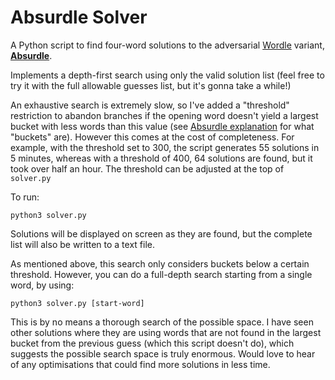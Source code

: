 # Absurdle Solver

A Python script to find four-word solutions to the adversarial [Wordle](https://www.nytimes.com/games/wordle/index.html) variant, [**Absurdle**](https://qntm.org/files/absurdle/absurdle.html).

Implements a depth-first search using only the valid solution list (feel free to try it with the full allowable guesses list, but it's gonna take a while!)

An exhaustive search is extremely slow, so I've added a "threshold" restriction to abandon branches if the opening word doesn't yield a largest bucket with less words than this value (see [Absurdle explanation](https://qntm.org/absurdle) for what "buckets" are). However this comes at the cost of completeness. For example, with the threshold set to 300, the script generates 55 solutions in 5 minutes, whereas with a threshold of 400, 64 solutions are found, but it took over half an hour. The threshold can be adjusted at the top of `solver.py`

To run:

```
python3 solver.py
```

Solutions will be displayed on screen as they are found, but the complete list will also be written to a text file.

As mentioned above, this search only considers buckets below a certain threshold. However, you can do a full-depth search starting from a single word, by using:

```
python3 solver.py [start-word]
```

This is by no means a thorough search of the possible space. I have seen other solutions where they are using words that are not found in the largest bucket from the previous guess (which this script doesn't do), which suggests the possible search space is truly enormous. Would love to hear of any optimisations that could find more solutions in less time.
